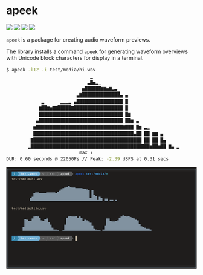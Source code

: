 # apeek

![](https://img.shields.io/github/license/iluvcapra/apeek.svg) ![](https://img.shields.io/pypi/pyversions/apeek.svg) [![](https://img.shields.io/pypi/v/apeek.svg)](https://pypi.org/project/apeek/) ![](https://img.shields.io/pypi/wheel/apeek.svg)

`apeek` is a package for creating audio waveform previews.

The library installs a command `apeek` for generating waveform overviews with Unicode 
block characters for display in a terminal.

```sh
$ apeek -l12 -i test/media/hi.wav 
                               ▁                                                                     
                              ▃█▅▂▁                                                                  
                            ▅██████▇▇▅▇▃▄▁                                                           
                          ▃▇██████████████▄ ▄                                                        
             ▂      ▁▁▁▂ ▄█████████████████ █                                                        
            ▆██▆▅▇▇█████▇██████████████████ █                                                        
            ███████████████████████████████ █▆                                                       
           ▄███████████████████████████████ ██▆ ▃                                                    
          ▅████████████████████████████████▇███ █▆ ▃▂                                                
          █████████████████████████████████████▄██ ██ ▆▆ ▄                                           
         ▇████████████████████████████████████████ ██ ██ █▄                                          
        ▁█████████████████████████████████████████▇██▅██▅██ ▆▃ ▁                                     
                           max ↑                                                                     
DUR: 0.60 seconds @ 22050Fs // Peak: -2.39 dBFS at 0.31 secs                                         
```
![Screenshot](docs/apeek.png)
